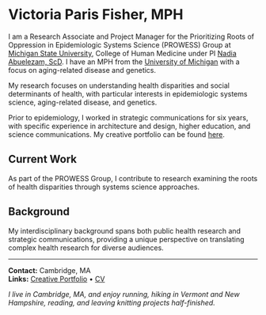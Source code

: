 # Victoria Paris Fisher, MPH

I am a Research Associate and Project Manager for the Prioritizing Roots of Oppression in Epidemiologic Systems Science (PROWESS) Group at [Michigan State University](https://humanmedicine.msu.edu/), College of Human Medicine under PI [Nadia Abuelezam, ScD](https://www.nadiascience.com/). I have an MPH from the [University of Michigan](https://sph.umich.edu/) with a focus on aging-related disease and genetics.

My research focuses on understanding health disparities and social determinants of health, with particular interests in epidemiologic systems science, aging-related disease, and genetics.

Prior to epidemiology, I worked in strategic communications for six years, with specific experience in architecture and design, higher education, and science communications. My creative portfolio can be found [here](https://www.victoriaparis.work).

## Current Work

As part of the PROWESS Group, I contribute to research examining the roots of health disparities through systems science approaches.

## Background

My interdisciplinary background spans both public health research and strategic communications, providing a unique perspective on translating complex health research for diverse audiences.

---

**Contact:** Cambridge, MA  
**Links:** [Creative Portfolio](https://www.victoriaparis.work) • [CV](Victoria_Fisher_CV_AUG2025.pdf)

*I live in Cambridge, MA, and enjoy running, hiking in Vermont and New Hampshire, reading, and leaving knitting projects half-finished.*
